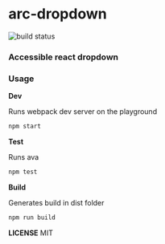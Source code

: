 # arc-dropdown

<img src="https://travis-ci.org/accessible-react/arc-dropdown.svg?branch=master" alt="build status"/>

### Accessible react dropdown

### Usage

**Dev**

Runs webpack dev server on the playground

```bash
npm start
```


**Test**

Runs ava

```bash
npm test
```

**Build**

Generates build in dist folder
```bash
npm run build
```

**LICENSE**
MIT
